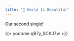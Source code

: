 ```yaml
---
title: "🎵 World Is Beautiful"
---
```


<div style="width: 100vw; height: 0; visibility: hidden;"></div>

Our second single!

{{< youtube qB7y_SCKJ7w >}}

